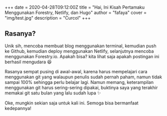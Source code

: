 +++
date = 2020-04-28T09:12:00Z
title = "Hai, Ini Kisah Pertamaku Menggunakan Forestry, Netlify, dan Hugo"
author = "fafaya"
cover = "img/test.jpg"
description = "Curcol"
+++

## Rasanya?

Unik sih, mencoba membuat blog menggunakan terminal, kemudian push ke Github, kemudian deploy menggunakan Netlify, selanjutnya mencoba menggunakan Forestry.io. Apakah bisa? kita lihat saja apakah postingan ini berhasil mengudara :laughing:

Rasanya sempat pusing di awal-awal, karena harus mempelajari cara menggunakan git yang walaupun penulis sudah pernah paham, namun tidak sampai 100% sehingga perlu belajar lagi. Namun memang, keterampilan menggunakan git harus sering-sering dipakai, buktinya saya yang terakhir memakai git satu bulan yang lalu sudah lupa :sparkles:

Oke, mungkin sekian saja untuk kali ini. Semoga bisa bermanfaat kedepannya!